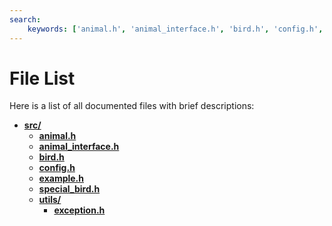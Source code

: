 ```yaml
---
search:
    keywords: ['animal.h', 'animal_interface.h', 'bird.h', 'config.h', 'example.h', 'special_bird.h', 'exception.h', 'utils', 'src']
---
```


# File List

Here is a list of all documented files with brief descriptions:
* **[src/](dir_68267d1309a1af8e8297ef4c3efbcdba.md)**
  * **[animal.h](animal_8h.md)**
  * **[animal\_interface.h](animal__interface_8h.md)**
  * **[bird.h](bird_8h.md)**
  * **[config.h](config_8h.md)**
  * **[example.h](example_8h.md)**
  * **[special\_bird.h](special__bird_8h.md)**
  * **[utils/](dir_313caf1132e152dd9b58bea13a4052ca.md)**
    * **[exception.h](exception_8h.md)**
